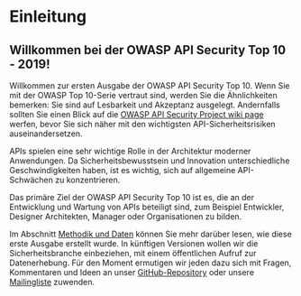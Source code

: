Einleitung
============

## Willkommen bei der OWASP API Security Top 10 - 2019!

Willkommen zur ersten Ausgabe der OWASP API Security Top 10. Wenn Sie mit der OWASP Top 10-Serie vertraut sind, werden Sie die Ähnlichkeiten bemerken: Sie sind auf Lesbarkeit und Akzeptanz ausgelegt. Andernfalls sollten Sie einen Blick auf die [OWASP API Security Project wiki page][1] werfen, bevor Sie sich näher mit den wichtigsten API-Sicherheitsrisiken auseinandersetzen.

APIs spielen eine sehr wichtige Rolle in der Architektur moderner Anwendungen. Da Sicherheitsbewusstsein und Innovation unterschiedliche Geschwindigkeiten haben, ist es wichtig, sich auf allgemeine API-Schwächen zu konzentrieren.

Das primäre Ziel der OWASP API Security Top 10 ist es, 
die an der Entwicklung und Wartung von APIs beteiligt sind, zum Beispiel Entwickler, Designer Architekten, Manager oder Organisationen zu bilden.

Im Abschnitt [Methodik und Daten][2] können Sie mehr darüber lesen, wie diese erste Ausgabe erstellt wurde. In künftigen Versionen wollen wir die Sicherheitsbranche einbeziehen, mit einem öffentlichen Aufruf zur Datenerhebung. Für den Moment ermutigen wir jeden dazu sich mit Fragen, Kommentaren und Ideen an unser [GitHub-Repository][3] oder unsere
[Mailingliste][4] zuwenden.

[1]: https://www.owasp.org/index.php/OWASP_API_Security_Project
[2]: ./0xd0-about-data.md
[3]: https://github.com/OWASP/API-Security
[4]: https://groups.google.com/a/owasp.org/forum/#!forum/api-security-project